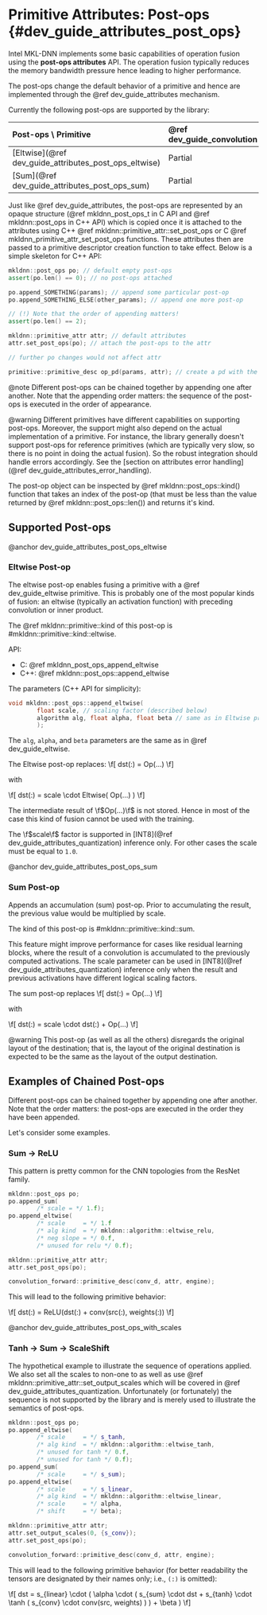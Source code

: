 Primitive Attributes: Post-ops {#dev_guide_attributes_post_ops}
===============================================================

Intel MKL-DNN implements some basic capabilities of operation fusion using the
**post-ops attributes** API. The operation fusion typically reduces the memory
bandwidth pressure hence leading to higher performance.

The post-ops change the default behavior of a primitive and hence are
implemented through the @ref dev_guide_attributes mechanism.

Currently the following post-ops are supported by the library:

| Post-ops \ Primitive                                  | @ref dev_guide_convolution | @ref dev_guide_inner_product | @ref dev_guide_batch_normalization
| :--                                                   | :--                        | :--                          | :--
| [Eltwise](@ref dev_guide_attributes_post_ops_eltwise) | Partial                    | Partial                      | Partial
| [Sum](@ref dev_guide_attributes_post_ops_sum)         | Partial                    | N/A                          | N/A

Just like @ref dev_guide_attributes, the post-ops are represented by
an opaque structure (@ref mkldnn_post_ops_t in C API and @ref mkldnn::post_ops
in C++ API) which is copied once it is attached to the attributes using C++
@ref mkldnn::primitive_attr::set_post_ops or C
@ref mkldnn_primitive_attr_set_post_ops functions.  These attributes then are
passed to a primitive descriptor creation function to take effect. Below is a
simple skeleton for C++ API:

~~~cpp
mkldnn::post_ops po; // default empty post-ops
assert(po.len() == 0); // no post-ops attached

po.append_SOMETHING(params); // append some particular post-op
po.append_SOMETHING_ELSE(other_params); // append one more post-op

// (!) Note that the order of appending matters!
assert(po.len() == 2);

mkldnn::primitive_attr attr; // default attributes
attr.set_post_ops(po); // attach the post-ops to the attr

// further po changes would not affect attr

primitive::primitive_desc op_pd(params, attr); // create a pd with the attr
~~~

@note
    Different post-ops can be chained together by appending one
    after another. Note that the appending order matters: the sequence of
    the post-ops is executed in the order of appearance.

@warning
    Different primitives have different capabilities on supporting post-ops.
    Moreover, the support might also depend on the actual implementation of a
    primitive. For instance, the library generally doesn't support post-ops
    for reference primitives (which are typically very slow, so there is no
    point in doing the actual fusion). So the robust integration should handle
    errors accordingly. See the 
    [section on attributes error handling](@ref dev_guide_attributes_error_handling).

The post-op object can be inspected by @ref mkldnn::post_ops::kind()
function that takes an index of the post-op (that must be less than the
value returned by @ref mkldnn::post_ops::len()) and returns it's kind.

## Supported Post-ops

@anchor dev_guide_attributes_post_ops_eltwise
### Eltwise Post-op

The eltwise post-op enables fusing a primitive with a @ref dev_guide_eltwise
primitive. This is probably one of the most popular kinds of fusion:
an eltwise (typically an activation function) with preceding convolution
or inner product.

The @ref mkldnn::primitive::kind of this post-op
is #mkldnn::primitive::kind::eltwise.

API:
- C: @ref mkldnn_post_ops_append_eltwise
- C++: @ref mkldnn::post_ops::append_eltwise

The parameters (C++ API for simplicity):
~~~cpp
void mkldnn::post_ops::append_eltwise(
        float scale, // scaling factor (described below)
        algorithm alg, float alpha, float beta // same as in Eltwise primitive
        );
~~~

The `alg`, `alpha`, and `beta` parameters are the same as in @ref dev_guide_eltwise.

The Eltwise post-op replaces:
\f[
    dst(:) = Op(...)
\f]

with

\f[
    dst(:) = scale \cdot Eltwise( Op(...) )
\f]

The intermediate result of \f$Op(...)\f$ is not stored. Hence in most of the
case this kind of fusion cannot be used with the training.

The \f$scale\f$ factor is supported in
[INT8](@ref dev_guide_attributes_quantization) inference only. For other
cases the scale must be equal to `1.0`.

@anchor dev_guide_attributes_post_ops_sum
### Sum Post-op

Appends an accumulation (sum) post-op. Prior to accumulating the result, the
previous value would be multiplied by scale.

The kind of this post-op is #mkldnn::primitive::kind::sum.

This feature might improve performance for cases like residual learning
blocks, where the result of a convolution is accumulated to the previously
computed activations. The scale parameter can be used in
[INT8](@ref dev_guide_attributes_quantization) inference only when the result
and previous activations have different logical scaling factors.

The sum post-op replaces
\f[
    dst(:) = Op(...)
\f]

with

\f[
    dst(:) = scale \cdot dst(:) + Op(...)
\f]

@warning
    This post-op (as well as all the others) disregards the original layout of
    the destination; that is, the layout of the original destination is
    expected to be the same as the layout of the output destination.


## Examples of Chained Post-ops

Different post-ops can be chained together by appending one after another.
Note that the order matters: the post-ops are executed in the order they have
been appended.

Let's consider some examples.

### Sum -> ReLU

This pattern is pretty common for the CNN topologies from the ResNet family.

~~~cpp
mkldnn::post_ops po;
po.append_sum(
        /* scale = */ 1.f);
po.append_eltwise(
        /* scale     = */ 1.f
        /* alg kind  = */ mkldnn::algorithm::eltwise_relu,
        /* neg slope = */ 0.f,
        /* unused for relu */ 0.f);

mkldnn::primitive_attr attr;
attr.set_post_ops(po);

convolution_forward::primitive_desc(conv_d, attr, engine);
~~~

This will lead to the following primitive behavior:

\f[
    dst(:) = ReLU(dst(:) + conv(src(:), weights(:))
\f]


@anchor dev_guide_attributes_post_ops_with_scales
### Tanh -> Sum -> ScaleShift

The hypothetical example to illustrate the sequence of operations applied.
We also set all the scales to non-one to as well as use
@ref mkldnn::primitive_attr::set_output_scales which will be covered
in @ref dev_guide_attributes_quantization.
Unfortunately (or fortunately) the sequence is not supported by the library
and is merely used to illustrate the semantics of post-ops.

~~~cpp
mkldnn::post_ops po;
po.append_eltwise(
        /* scale     = */ s_tanh,
        /* alg kind  = */ mkldnn::algorithm::eltwise_tanh,
        /* unused for tanh */ 0.f,
        /* unused for tanh */ 0.f);
po.append_sum(
        /* scale     = */ s_sum);
po.append_eltwise(
        /* scale     = */ s_linear,
        /* alg kind  = */ mkldnn::algorithm::eltwise_linear,
        /* scale     = */ alpha,
        /* shift     = */ beta);

mkldnn::primitive_attr attr;
attr.set_output_scales(0, {s_conv});
attr.set_post_ops(po);

convolution_forward::primitive_desc(conv_d, attr, engine);
~~~

This will lead to the following primitive behavior (for better readability
the tensors are designated by their names only; i.e., `(:)` is omitted):

\f[
    dst
        =
        s_{linear} \cdot
        (
            \alpha \cdot
            (
                s_{sum} \cdot dst
                +
                s_{tanh} \cdot \tanh
                (
                    s_{conv} \cdot conv(src, weights)
                )
            )
            + \beta
        )
\f]
